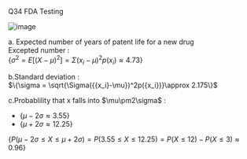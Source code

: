 Q34 FDA Testing

![image](https://github.com/user-attachments/assets/0e77a07c-c071-408a-b9d0-8d0602d6370b)

a. Expected number of years of patent life for a new drug  
Excepted number :   
$\{\sigma^2 = E[({X-\mu})^2] =  \Sigma({{x_i}-\mu})^2p({x_i})\approx 4.73\}$  

b.Standard deviation :   
$\{\sigma = \sqrt{\Sigma({{x_i}-\mu})^2p({x_i})}\approx 2.175\}$


c.Probablility that x falls into $\mu\pm2\sigma\$ :   
- $\{\mu-2\sigma\approx 3.55\}$  
- $\{\mu+2\sigma\approx 12.25\}$

$\{P(\mu-2\sigma\le X \le\mu+2\sigma)= P(3.55\le X \le 12.25)= P(X \le 12) - P(X \le 3) \approx 0.96\}$
